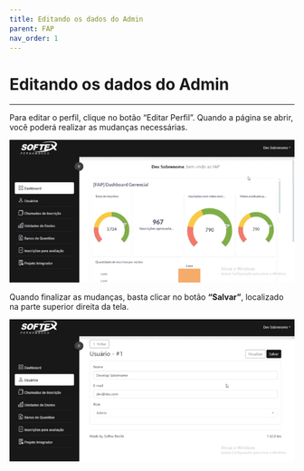 ```yaml
---
title: Editando os dados do Admin
parent: FAP
nav_order: 1
---
```


# Editando os dados do Admin

---
Para editar o perfil, clique no botão “Editar Perfil”. Quando a página se abrir, você poderá realizar as mudanças necessárias. 

![Alterando Senha do Admin](/assets/gifs/editarperfiladm1.gif)

Quando finalizar as mudanças, basta clicar no botão **“Salvar”**, localizado na parte superior direita da tela.

![Alterando Senha do Admin](/assets/gifs/editarperfiladm2.gif)